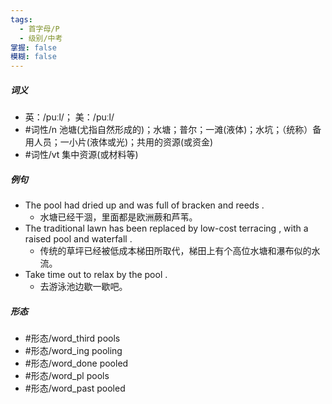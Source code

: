 ```yaml
---
tags:
  - 首字母/P
  - 级别/中考
掌握: false
模糊: false
---
```

##### 词义
- 英：/puːl/； 美：/puːl/
- #词性/n  池塘(尤指自然形成的)；水塘；普尔；一滩(液体)；水坑；（统称）备用人员；一小片(液体或光)；共用的资源(或资金)
- #词性/vt  集中资源(或材料等)
##### 例句
- The pool had dried up and was full of bracken and reeds .
	- 水塘已经干涸，里面都是欧洲蕨和芦苇。
- The traditional lawn has been replaced by low-cost terracing , with a raised pool and waterfall .
	- 传统的草坪已经被低成本梯田所取代，梯田上有个高位水塘和瀑布似的水流。
- Take time out to relax by the pool .
	- 去游泳池边歇一歇吧。
##### 形态
- #形态/word_third pools
- #形态/word_ing pooling
- #形态/word_done pooled
- #形态/word_pl pools
- #形态/word_past pooled
